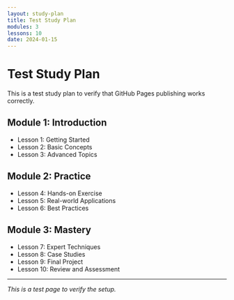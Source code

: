 ```yaml
---
layout: study-plan
title: Test Study Plan
modules: 3
lessons: 10
date: 2024-01-15
---
```


# Test Study Plan

This is a test study plan to verify that GitHub Pages publishing works correctly.

## Module 1: Introduction
- Lesson 1: Getting Started
- Lesson 2: Basic Concepts
- Lesson 3: Advanced Topics

## Module 2: Practice
- Lesson 4: Hands-on Exercise
- Lesson 5: Real-world Applications
- Lesson 6: Best Practices

## Module 3: Mastery
- Lesson 7: Expert Techniques
- Lesson 8: Case Studies
- Lesson 9: Final Project
- Lesson 10: Review and Assessment

---

*This is a test page to verify the setup.*
